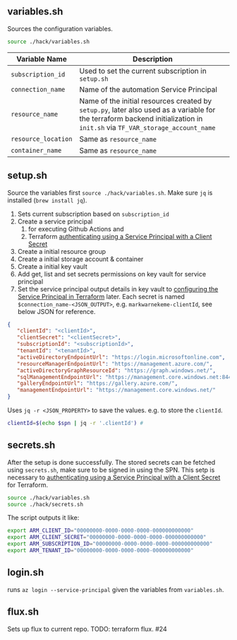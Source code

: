 
## variables.sh

Sources the configuration variables.

```bash
source ./hack/variables.sh
```

| Variable Name       | Description                                                                                                                                                                |
| ------------------- | -------------------------------------------------------------------------------------------------------------------------------------------------------------------------- |
| `subscription_id`   | Used to set the current subscription in `setup.sh`                                                                                                                         |
| `connection_name`   | Name of the automation Service Principal                                                                                                                                   |
| `resource_name`     | Name of the initial resources created by `setup.py`, later also used as a variable for the terraform backend initialization in `init.sh` via `TF_VAR_storage_account_name` |
| `resource_location` | Same as `resource_name`                                                                                                                                                    |
| `container_name`    | Same as `resource_name`                                                                                                                                                    |

## setup.sh

Source the variables first `source ./hack/variables.sh`.
Make sure `jq` is installed (`brew install jq`).

1. Sets current subscription based on `subscription_id`
2. Create a service principal
   1. for executing Github Actions and
   2. Terraform [authenticating using a Service Principal with a Client Secret](https://registry.terraform.io/providers/hashicorp/azurerm/latest/docs/guides/service_principal_client_secret)
3. Create a initial resource group
4. Create a initial storage account & container
5. Create a initial key vault
6. Add get, list and set secrets permissions on key vault for service principal
7. Set the service principal output details in key vault to [configuring the Service Principal in Terraform](https://registry.terraform.io/providers/hashicorp/azurerm/latest/docs/guides/service_principal_client_secret#configuring-the-service-principal-in-terraform) later. Each secret is named `$connection_name-<JSON_OUTPUT>`, e.g. `markwarnekeme-clientId`, see below JSON for reference.

```JSON
{
   "clientId": "<clientId>",
   "clientSecret": "<clientSecret>",
   "subscriptionId": "<subscriptionId>",
   "tenantId": "<tenantId>",
   "activeDirectoryEndpointUrl": "https://login.microsoftonline.com",
   "resourceManagerEndpointUrl": "https://management.azure.com/",
   "activeDirectoryGraphResourceId": "https://graph.windows.net/",
   "sqlManagementEndpointUrl": "https://management.core.windows.net:8443/",
   "galleryEndpointUrl": "https://gallery.azure.com/",
   "managementEndpointUrl": "https://management.core.windows.net/"
}
```

Uses `jq -r <JSON_PROPERTY>` to save the values. e.g. to store the `clientId`.

```bash
clientId=$(echo $spn | jq -r '.clientId') #
```

## secrets.sh

After the setup is done successfully. The stored secrets can be fetched using `secrets.sh`, make sure to be signed in using the SPN.
This setp is necessary to [authenticating using a Service Principal with a Client Secret](https://registry.terraform.io/providers/hashicorp/azurerm/latest/docs/guides/service_principal_client_secret) for Terraform.

```bash
source ./hack/variables.sh
source ./hack/secrets.sh
```

The script outputs it like:

```bash
export ARM_CLIENT_ID="00000000-0000-0000-0000-000000000000"
export ARM_CLIENT_SECRET="00000000-0000-0000-0000-000000000000"
export ARM_SUBSCRIPTION_ID="00000000-0000-0000-0000-000000000000"
export ARM_TENANT_ID="00000000-0000-0000-0000-000000000000"
```

## login.sh

runs `az login --service-principal` given the variables from `variables.sh`.

## flux.sh

Sets up flux to current repo. TODO: terraform flux. #24